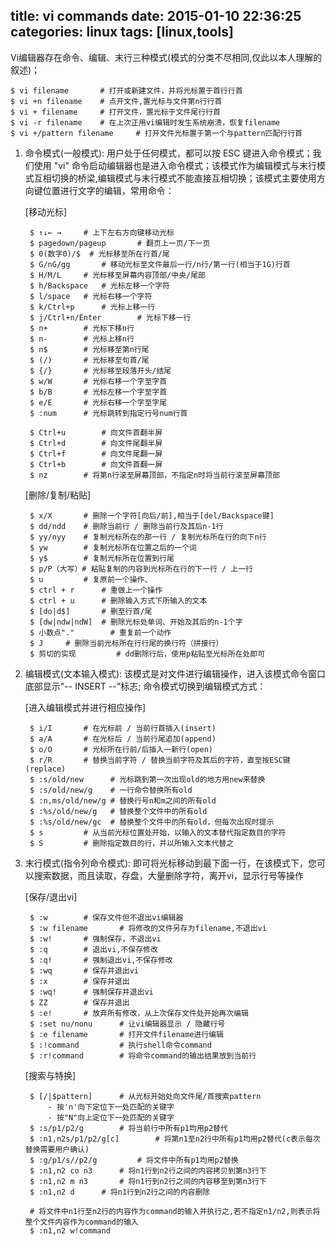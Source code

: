 title: vi commands
date: 2015-01-10 22:36:25
categories: linux
tags: [linux,tools]
---

Vi编辑器存在命令、编辑、末行三种模式(模式的分类不尽相同,仅此以本人理解的叙述)；

	$ vi filename		# 打开或新建文件，并将光标置于首行行首
	$ vi +n filename 	# 点开文件,置光标与文件第n行行首
	$ vi + filename 	# 打开文件，置光标于文件尾行行首
	$ vi -r filename	# 在上次正用vi编辑时发生系统崩溃，恢复filename
	$ vi +/pattern filename		# 打开文件光标置于第一个与pattern匹配行行首

<!-- more -->
1. 命令模式(一般模式): 用户处于任何模式，都可以按 ESC 键进入命令模式；我们使用 "vi" 命令启动编辑器也是进入命令模式；该模式作为编辑模式与末行模式互相切换的桥梁,编辑模式与末行模式不能直接互相切换；该模式主要使用方向键位置进行文字的编辑，常用命令：
	
	[移动光标]

		$ ↑↓← → 	# 上下左右方向键移动光标
		$ pagedown/pageup 		# 翻页上一页/下一页
		$ 0(数字0)/$ 	# 光标移至所在行首/尾
		$ G/nG/gg		# 移动光标至文件最后一行/n行/第一行(相当于1G)行首
		$ H/M/L 	# 光标移至屏幕内容顶部/中央/尾部
		$ h/Backspace	# 光标左移一个字符
		$ l/space 	# 光标右移一个字符
		$ k/Ctrl+p 		# 光标上移一行
		$ j/Ctrl+n/Enter		# 光标下移一行
		$ n+ 		# 光标下移n行
		$ n- 		# 光标上移n行
		$ n$ 		# 光标移至第n行尾
		$ (/)		# 光标移至句首/尾
		$ {/}		# 光标移至段落开头/结尾
		$ w/W 		# 光标右移一个字至字首
		$ b/B		# 光标左移一个字至字首
		$ e/E 		# 光标右移一个字至字尾
		$ :num		# 光标跳转到指定行号num行首

		$ Ctrl+u		# 向文件首翻半屏
		$ Ctrl+d		# 向文件尾翻半屏
		$ Ctrl+f		# 向文件尾翻一屏
		$ Ctrl+b		# 向文件首翻一屏
		$ nz		# 将第n行滚至屏幕顶部，不指定n时将当前行滚至屏幕顶部

	[删除/复制/粘贴]

		$ x/X 		# 删除一个字符[向后/前],相当于[del/Backspace键]
		$ dd/ndd    # 删除当前行 / 删除当前行及其后n-1行
		$ yy/nyy    # 复制光标所在的那一行 / 复制光标所在行的向下n行
		$ yw  		# 复制光标所在位置之后的一个词
		$ y$ 		# 复制光标所在位置到行尾
		$ p/P（大写）# 粘贴复制的内容到光标所在行的下一行 / 上一行
		$ u  		# 复原前一个操作、
		$ ctrl + r  	# 重做上一个操作
		$ ctrl + u 		# 删除输入方式下所输入的文本
		$ [do|d$] 		# 删至行首/尾
		$ [dw|ndw|ndW] 	# 删除光标处单词、开始及其后的n-1个字
		$ 小数点"." 		# 重复前一个动作
		$ J 	# 删除当前光标所在行行尾的换行符（拼接行）
		$ 剪切的实现 		# dd删除行后，使用p粘贴至光标所在处即可

2. 编辑模式(文本输入模式): 该模式是对文件进行编辑操作，进入该模式命令窗口底部显示"-- INSERT --"标志; 命令模式切换到编辑模式方式：

	[进入编辑模式并进行相应操作]

		$ i/I 		# 在光标前 / 当前行首插入(insert)
		$ a/A 		# 在光标后 / 当前行尾追加(append)
		$ o/O 		# 光标所在行前/后插入一新行(open)
		$ r/R 		# 替换当前字符 / 替换当前字符及其后的字符，直至按ESC键(replace)
		$ :s/old/new      # 光标跳到第一次出现old的地方用new来替换
        $ :s/old/new/g    # 一行命令替换所有old
        $ :n,ms/old/new/g # 替换行号n和m之间的所有old
        $ :%s/old/new/g   # 替换整个文件中的所有old
        $ :%s/old/new/gc  # 替换整个文件中的所有old，但每次出现时提示
		$ s 		# 从当前光标位置处开始，以输入的文本替代指定数目的字符
		$ S			# 删除指定数目的行，并以所输入文本代替之

3. 末行模式(指令列命令模式): 即可将光标移动到最下面一行，在该模式下，您可以搜索数据，而且读取，存盘，大量删除字符，离开vi，显示行号等操作
	
	[保存/退出vi]

		$ :w 		# 保存文件但不退出vi编辑器
		$ :w filename 		# 将修改的文件另存为filename,不退出vi
		$ :w! 		# 强制保存，不退出vi
		$ :q 		# 退出vi,不保存修改
		$ :q! 		# 强制退出vi,不保存修改
		$ :wq 		# 保存并退出vi 
		$ :x 	 	# 保存并退出
		$ :wq! 		# 强制保存并退出vi
		$ ZZ 		# 保存并退出
		$ :e! 		# 放弃所有修改，从上次保存文件处开始再次编辑
		$ :set nu/nonu 		# 让vi编辑器显示 / 隐藏行号
		$ :e filename 		# 打开文件filename进行编辑
		$ :!command 		# 执行shell命令command
		$ :r!command 		# 将命令command的输出结果放到当前行

	[搜索与特换]
	
		$ [/|$pattern]		# 从光标开始处向文件尾/首搜索pattern
			- 按'n'向下定位下一处匹配的关键字
			- 按"N"向上定位下一处匹配的关键字
		$ :s/p1/p2/g 		# 将当前行中所有p1均用p2替代
		$ :n1,n2s/p1/p2/g[c]		# 将第n1至n2行中所有p1均用p2替代(c表示每次替换需要用户确认)
		$ :g/p1/s//p2/g 		# 将文件中所有p1均用p2替换
		$ :n1,n2 co n3 		# 将n1行到n2行之间的内容拷贝到第n3行下
		$ :n1,n2 m n3 		# 将n1行到n2行之间的内容移至到第n3行下
		$ :n1,n2 d 		# 将n1行到n2行之间的内容删除
	
		# 将文件中n1行至n2行的内容作为command的输入并执行之,若不指定n1/n2,则表示将整个文件内容作为command的输入
		$ :n1,n2 w!command